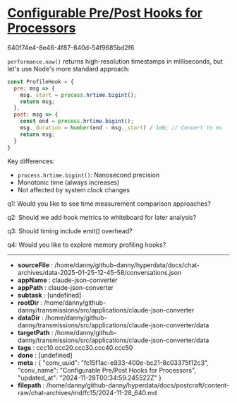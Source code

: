 # [Configurable Pre/Post Hooks for Processors](https://claude.ai/chat/fc15f1ac-e933-400e-bc21-8c03375f12c3)

640f74e4-8e46-4f87-840d-54f9685bd2f6

 `performance.now()` returns high-resolution timestamps in milliseconds, but let's use Node's more standard approach:

```javascript
const ProfileHook = {
  pre: msg => { 
    msg._start = process.hrtime.bigint();
    return msg;
  },
  post: msg => {
    const end = process.hrtime.bigint();
    msg._duration = Number(end - msg._start) / 1e6; // Convert to ms
    return msg;
  }
}
```

Key differences:
- `process.hrtime.bigint()`: Nanosecond precision
- Monotonic time (always increases)
- Not affected by system clock changes

q1: Would you like to see time measurement comparison approaches?

q2: Should we add hook metrics to whiteboard for later analysis?

q3: Should timing include emit() overhead?

q4: Would you like to explore memory profiling hooks?

---

* **sourceFile** : /home/danny/github-danny/hyperdata/docs/chat-archives/data-2025-01-25-12-45-58/conversations.json
* **appName** : claude-json-converter
* **appPath** : claude-json-converter
* **subtask** : [undefined]
* **rootDir** : /home/danny/github-danny/transmissions/src/applications/claude-json-converter
* **dataDir** : /home/danny/github-danny/transmissions/src/applications/claude-json-converter/data
* **targetPath** : /home/danny/github-danny/transmissions/src/applications/claude-json-converter/data
* **tags** : ccc10.ccc20.ccc30.ccc40.ccc50
* **done** : [undefined]
* **meta** : {
  "conv_uuid": "fc15f1ac-e933-400e-bc21-8c03375f12c3",
  "conv_name": "Configurable Pre/Post Hooks for Processors",
  "updated_at": "2024-11-28T00:34:59.245522Z"
}
* **filepath** : /home/danny/github-danny/hyperdata/docs/postcraft/content-raw/chat-archives/md/fc15/2024-11-28_640.md